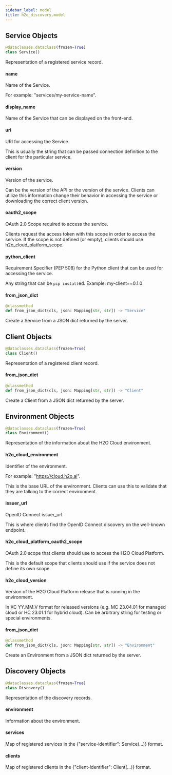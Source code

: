 ```yaml
---
sidebar_label: model
title: h2o_discovery.model
---
```


## Service Objects

```python
@dataclasses.dataclass(frozen=True)
class Service()
```

Representation of a registered service record.

#### name

Name of the Service.

For example: &quot;services/my-service-name&quot;.

#### display\_name

Name of the Service that can be displayed on the front-end.

#### uri

URI for accessing the Service.

This is usually the string that can be passed connection definition to the
client for the particular service.

#### version

Version of the service.

Can be the version of the API or the version of
the service. Clients can utilize this information change their behavior
in accessing the service or downloading the correct client version.

#### oauth2\_scope

OAuth 2.0 Scope required to access the service.

Clients request the access token with this scope in order to access the service.
If the scope is not defined (or empty), clients should use
h2o_cloud_platform_scope.

#### python\_client

Requirement Specifier (PEP 508) for the Python client that can be used for
accessing the service.

Any string that can be `pip install`ed.
Example: my-client==0.1.0

#### from\_json\_dict

```python
@classmethod
def from_json_dict(cls, json: Mapping[str, str]) -> "Service"
```

Create a Service from a JSON dict returned by the server.

## Client Objects

```python
@dataclasses.dataclass(frozen=True)
class Client()
```

Representation of a registered client record.

#### from\_json\_dict

```python
@classmethod
def from_json_dict(cls, json: Mapping[str, str]) -> "Client"
```

Create a Client from a JSON dict returned by the server.

## Environment Objects

```python
@dataclasses.dataclass(frozen=True)
class Environment()
```

Representation of the information about the H2O Cloud environment.

#### h2o\_cloud\_environment

Identifier of the environment.

For example: &quot;https://cloud.h2o.ai&quot;.

This is the base URL of the environment. Clients can use this to validate
that they are talking to the correct environment.

#### issuer\_url

OpenID Connect issuer_url.

This is where clients find the OpenID Connect discovery on the well-known endpoint.

#### h2o\_cloud\_platform\_oauth2\_scope

OAuth 2.0 scope that clients should use to access the H2O Cloud Platform.

This is the default scope that clients should use if the service does not
define its own scope.

#### h2o\_cloud\_version

Version of the H2O Cloud Platform release that is running in the environment.

In XC YY.MM.V format for released versions (e.g. MC 23.04.01 for managed
cloud or HC 23.01.1 for hybrid cloud). Can be arbitrary string for
testing or special environments.

#### from\_json\_dict

```python
@classmethod
def from_json_dict(cls, json: Mapping[str, str]) -> "Environment"
```

Create an Environment from a JSON dict returned by the server.

## Discovery Objects

```python
@dataclasses.dataclass(frozen=True)
class Discovery()
```

Representation of the discovery records.

#### environment

Information about the environment.

#### services

Map of registered services in the {&quot;service-identifier&quot;: Service(...)} format.

#### clients

Map of registered clients in the {&quot;client-identifier&quot;: Client(...)} format.

